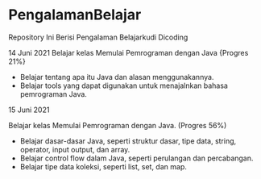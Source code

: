 # PengalamanBelajar
Repository Ini Berisi Pengalaman Belajarkudi Dicoding

14 Juni 2021
Belajar kelas Memulai Pemrograman dengan Java {Progres 21%}
  * Belajar tentang apa itu Java dan alasan menggunakannya.
  * Belajar tools yang dapat digunakan untuk menajalnkan bahasa pemrograman Java.

15 Juni 2021

Belajar kelas Memulai Pemrograman dengan Java. (Progres 56%)
  * Belajar dasar-dasar Java, seperti struktur dasar, tipe data, string, operator, input output, dan array.
  * Belajar control flow dalam Java, seperti perulangan dan percabangan.
  * Belajar tipe data koleksi, seperti list, set, dan map.
